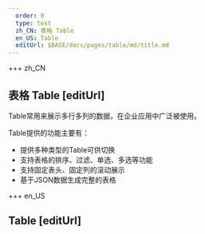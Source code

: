 ```yaml
---   
  order: 0
  type: text
  zh_CN: 表格 Table
  en_US: Table
  editUrl: $BASE/docs/pages/table/md/title.md
---      
```


+++  zh_CN
## 表格 Table [editUrl]    
Table常用来展示多行多列的数据，在企业应用中广泛被使用。

Table提供的功能主要有：  

- 提供多种类型的Table可供切换
- 支持表格的排序、过滤、单选、多选等功能
- 支持固定表头、固定列的滚动展示
- 基于JSON数据生成完整的表格

+++ en_US
## Table [editUrl]  

